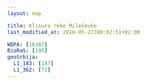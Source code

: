 ```yaml
---
layout: map

title: Klisura reke Mileševke
last_modified_at: 2018-05-21T00:02:51+02:00

WDPA: [16387]
BioRaS: [195]
geoSrbija:
  L1_183: [187]
  L1_362: [72]
---
```

